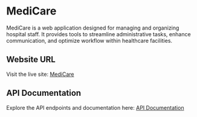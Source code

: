 # MediCare

MediCare is a web application designed for managing and organizing hospital staff. It provides tools to streamline administrative tasks, enhance communication, and optimize workflow within healthcare facilities.

## Website URL

Visit the live site: [MediCare](https://medicare-hxpe.onrender.com/)

## API Documentation

Explore the API endpoints and documentation here: [API Documentation](https://medicare-p67f.onrender.com/api-docs/)
